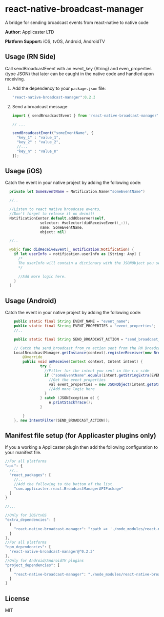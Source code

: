 # react-native-broadcast-manager

A bridge for sending broadcast events from react-native to native code

**Author:** Applicaster LTD

**Platform Support:** iOS, tvOS, Android, AndroidTV

## Usage (RN Side)

Call sendBroadcastEvent with an event_key (String) and even_properties (type JSON) that later can be caught in the native code and handled upon receiving.

1. Add the dependency to your `package.json` file:

    ```js
    "react-native-broadcast-manager":0.2.3
    ```

2. Send a broadcast message

    ```js
    import { sendBroadcastEvent } from 'react-native-broadcast-manager';

    // ...

    sendBroadcastEvent("someEventName", {
      "key_1" : "value_1",
      "key_2" : "value_2",
      //...
      "key_n" : "value_n"
    });
    ```

## Usage (iOS)

Catch the event in your native project by adding the following code:

```swift
  private let SomeEventName = Notification.Name("someEventName")

  //..

  //Listen to react native broadcase events,
  //Don't forget to release it on deinit!
  NotificationCenter.default.addObserver(self,
                selector: #selector(didReceiveEvent(_:)),
                name: SomeEventName,
                object: nil)

  //..

  @objc func didReceiveEvent(_ notification:Notification) {
    if let userInfo = notification.userInfo as [String: Any] {
      /*
      The userInfo will contain a dictionary with the JSONObject you sent in the React-Native side.
      */

      //Add more logic here.
    }
  }
```

## Usage (Android)

Catch the event in your native project by adding the following code:

```java
    public static final String EVENT_NAME = "event_name";
    public static final String EVENT_PROPERTIES = "event_properties";
    //..

    public static final String SEND_BROADCAST_ACTION = "send_broadcast_from_rn";

    // Catch the send_broadcast_from_rn action sent from the RN Broadcast Manager
    LocalBroadcastManager.getInstance(context).registerReceiver(new BroadcastReceiver() {
        @Override
        public void onReceive(Context context, Intent intent) {
                try {
                  //Filter for the intent you sent in the r.n side
                  if ("someEventName".equals(intent.getStringExtra(EVENT_NAME))) {
                    //Get the event properties
                    val event_properties = new JSONObject(intent.getStringExtra(EVENT_PROPERTIES));
                    //Add more logic here
                  }
                } catch (JSONException e) {
                    e.printStackTrace();
                }

        }
    }, new IntentFilter(SEND_BROADCAST_ACTION));
```

## Manifest file setup (for Applicaster plugins only)

If you a working a Applicaster plugin then add the following configuration to your manifest file.

```js
//For all platforms
"api": {
  //..
  "react_packages": [
    //..
    //Add the following to the bottom of the list.
    "com.applicaster.react.BroadcastManagerAPIPackage"
  ]
}

//...

//Only for iOS/tvOS
"extra_dependencies": [
  {
    "react-native-broadcast-manager": ":path => './node_modules/react-native-broadcast-manager'"
  }
],
//For all platforms
"npm_dependencies": [
  "react-native-broadcast-manager@^0.2.3"
],
//Only for Android/AndroidTV plugins
"project_dependencies": [
  {
    "react-native-broadcast-manager": "./node_modules/react-native-broadcast-manager/Android"
  }
]
```

## License

MIT
